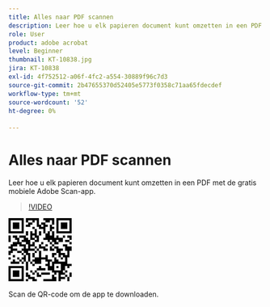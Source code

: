 ```yaml
---
title: Alles naar PDF scannen
description: Leer hoe u elk papieren document kunt omzetten in een PDF met de gratis mobiele Adobe Scan-app
role: User
product: adobe acrobat
level: Beginner
thumbnail: KT-10838.jpg
jira: KT-10838
exl-id: 4f752512-a06f-4fc2-a554-30889f96c7d3
source-git-commit: 2b47655370d52405e5773f0358c71aa65fdecdef
workflow-type: tm+mt
source-wordcount: '52'
ht-degree: 0%

---
```


# Alles naar PDF scannen

Leer hoe u elk papieren document kunt omzetten in een PDF met de gratis mobiele Adobe Scan-app.

>[!VIDEO](https://video.tv.adobe.com/v/3409254?quality=12&learn=on&hidetitle=true)

![QR-code](../assets/Scanqrcode.jpg)

Scan de QR-code om de app te downloaden.
